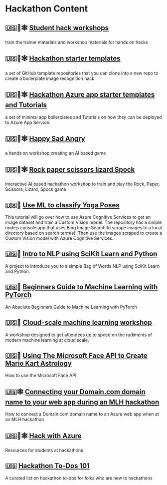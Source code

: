 # Hackathon Content

## 🇺🇸🧠🕸 [Student hack workshops](https://github.com/microsoft/computerscience/tree/master/Events%20and%20Hacks/Student%20Hacks)

train the trainer materials and workshop materials for hands on hacks

## 🇺🇸🧠🕸 [Hackathon starter templates](https://gist.github.com/jimbobbennett/5fba488e0722f089b306f83695b2e365)

a set of GitHub template repositories that you can clone into a new repo to create a boilerplate image recognition hack

## 🇺🇸🧠🕸 [Hackathon Azure app starter templates and Tutorials](https://gist.github.com/anushkrishnav/a77b217530fb2f0fc86df5e44acb3e27)

a set of minimal app boilerplates and Tutorials on how they can be deployed to Azure App Service.

## 🇺🇸🧠🕸 [Happy Sad Angry](https://github.com/jimbobbennett/HappySadAngryWorkshop)

a hands on workshop creating an AI based game

## 🇺🇸🧠🕸 [Rock paper scissors lizard Spock](https://gist.github.com/berndverst/adfabadabd7838a39dca124931350786)

Interactive AI based hackathon workshop to train and play the Rock, Paper, Scissors, Lizard, Spock game

## 🇺🇸🧠 [Use ML to classify Yoga Poses](https://github.com/cassieview/Use-ML-To-Classify-Yoga-Poses)

This tutorial will go over how to use Azure Cognitive Services to get an image dataset and train a Custom Vision model. The repository has a simple nodejs console app that uses Bing Image Search to scrape images to a local directory based on search term(s). Then use the images scraped to create a Custom Vision model with Azure Cognitive Services.

## 🇺🇸🧠 [Intro to NLP using SciKit Learn and Python](https://github.com/cassieview/intro-nlp-wine-reviews)

A project to introduce you to a simple Bag of Words NLP using SciKit Learn and Python.

## 🇺🇸🧠 [Beginners Guide to Machine Learning with PyTorch](https://github.com/sethjuarez/pytorchintro)

An Absolute Beginners Guide to Machine Learning with PyTorch

## 🇺🇸🧠 [Cloud-scale machine learning workshop](https://github.com/cloudscaleml)

A workshop designed to get attendees up to speed on the rudiments of modern machine learning at cloud scale.

## 🇺🇸🧠 [Using The Microsoft Face API to Create Mario Kart Astrology](https://dev.to/azure/using-the-microsoft-face-api-to-create-mario-kart-astrology-3hap)

How to use the Microsoft Face API

## 🇺🇸🕸 [Connecting your Domain.com domain name to your web app during an MLH hackathon](https://dev.to/azure/connecting-your-domain-com-domain-name-to-your-web-app-during-an-mlh-hackathon-287o)

How to connect a Domain.com domain name to an Azure web app when at an MLH hackathon

## 🇺🇸🧠🕸 [Hack with Azure](https://github.com/microsoft/hackwithazure)

Resources for students at hackathons

## 🇺🇸 [Hackathon To-Dos 101](https://blog.usejournal.com/hackathon-to-dos-101-272485ba4a8c?source=friends_link&sk=6a6060d91b47c669d9ed6ee09d4e5881)

A curated list on hackathon to-dos for folks who are new to hackathons
